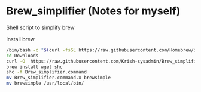 # Brew_simplifier (Notes for myself)
Shell script to simplify brew


Install brew 

```bash
/bin/bash -c "$(curl -fsSL https://raw.githubusercontent.com/Homebrew/install/HEAD/install.sh)"
cd Downloads
curl -O  https://raw.githubusercontent.com/Krish-sysadmin/Brew_simplifier/main/Brew_simplifier.command
brew install wget shc
shc -f Brew_simplifier.command
mv Brew_simplifier.command.x brewsimple
mv brewsimple /usr/local/bin/

```
